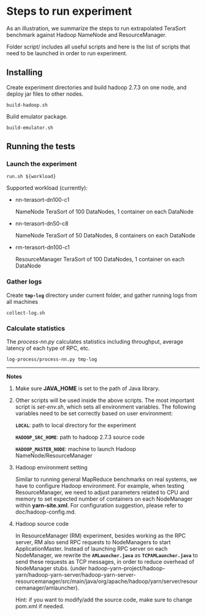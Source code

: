 # Steps to run experiment

As an illustration, we summarize the steps to run extrapolated
TeraSort benchmark against Hadoop NameNode and ResourceManager.

Folder script/ includes all useful scripts and here is the list of scripts
that need to be launched in order to run experiment.

## Installing

Create experiment directories and build hadoop 2.7.3 on one node,
and deploy jar files to other nodes.

```
build-hadoop.sh
```

Build emulator package.
    
```
build-emulator.sh
```

## Running the tests

### Launch the experiment

```
run.sh ${workload}
```
   
Supported workload (currently):
   
- nn-terasort-dn100-c1
     
    NameNode TeraSort of 100 DataNodes, 1 container on each DataNode
   
- nn-terasort-dn50-c8
     
    NameNode TeraSort of 50 DataNodes, 8 containers on each DataNode

- rm-terasort-dn100-c1
     
    ResourceManager TeraSort of 100 DataNodes, 1 container on each DataNode

### Gather logs

Create **`tmp-log`** directory under current folder, and gather running
logs from all machines

```
collect-log.sh
```

### Calculate statistics

The *process-nn.py* calculates statistics including
throughput, average latency of each type of RPC, etc.

```
log-process/process-nn.py tmp-log
```

---
**Notes**

1. Make sure **JAVA\_HOME** is set to the path of Java library.

2. Other scripts will be used inside the above scripts.
   The most important script is *set-env.sh*, which sets all
   environment variables. The following variables
   need to be set correctly based on user environment:

    **`LOCAL`**: path to local directory for the experiment
     
    **`HADOOP_SRC_HOME`**: path to hadoop 2.7.3 source code
       
    **`HADOOP_MASTER_NODE`**: machine to launch Hadoop
    NameNode/ResourceManager

3. Hadoop environment setting

    Similar to running general MapReduce benchmarks on real systems,
    we have to configure Hadoop environment.
    For example, when testing ResourceManager, we need to adjust parameters
    related to CPU and memory to set expected number of containers
    on each NodeManager within **yarn-site.xml**.
    For configuration suggestion, please refer to doc/hadoop-config.md.

4. Hadoop source code
    
    In ResourceManager (RM) experiment, besides working as the
    RPC server, RM also send RPC requests to NodeManagers to
    start ApplicationMaster. Instead of launching RPC server on
    each NodeManager, we rewrite the **`AMLauncher.java`** as
    **`TCPAMLauncher.java`** to send these requests as TCP messages,
    in order to reduce overhead of NodeManager stubs.
    (under
hadoop-yarn-project/hadoop-yarn/hadoop-yarn-server/hadoop-yarn-server-resourcemanager/src/main/java/org/apache/hadoop/yarn/server/resourcemanager/amlauncher).
    
    Hint: if you want to modify/add the source code,
    make sure to change pom.xml if needed.